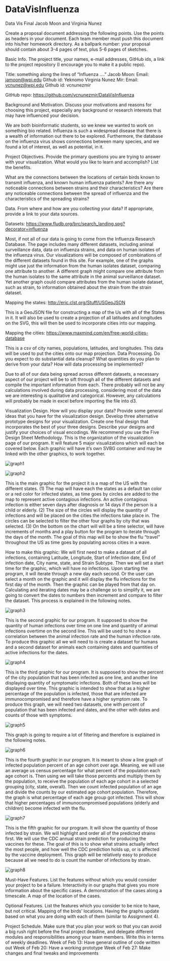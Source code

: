 # DataVisInfluenza
Data Vis Final Jacob Moon and Virginia Nunez

Create a proposal document addressing the following points. Use the points as headers in your document. Each team member must push this document into his/her homework directory. As a ballpark number: your proposal should contain about 3-4 pages of text, plus 5-6 pages of sketches.

Basic Info. The project title, your names, e-mail addresses, GitHub ids, a link to the project repository (I encourage you to make it a public repo).

Title: something along the lines of “Influenza ….”
Jacob Moon:
	Email: jamoon@wpi.edu
	Github id: Yeknomo
Virginia Nunez Mir:
	Email: vcnunez@wpi.edu
	Github id: vcnunezmir
	
GitHub repo: https://github.com/vcnunezmir/DataVisInfluenza
	
Background and Motivation. Discuss your motivations and reasons for choosing this project, especially any background or research interests that may have influenced your decision.

We are both bioinformatic students, so we knew we wanted to work on something bio related. Influenza is such a widespread disease that there is a wealth of information out there to be explored. Furthermore, the database on the influenza virus shows connections between many species, and we found a lot of interest, as well as potential, in it.

Project Objectives. Provide the primary questions you are trying to answer with your visualization. What would you like to learn and accomplish? List the benefits.

What are the connections between the locations of certain birds known to transmit influenza, and known human influenza patients?
Are there any noticeable connections between strains and their characteristics?
Are there any noticeable connections between the spread of influenza and the characteristics of the spreading strains?

Data. From where and how are you collecting your data? If appropriate, provide a link to your data sources.

Datasets: https://www.fludb.org/brc/search_landing.spg?decorator=influenza 

Most, if not all of our data is going to come from the Influenza Research Database. The page includes many different datasets, including animal surveillance data, data on influenza strains, and data on human isolates of the influenza virus. Our visualizations will be composed of combinations of the different datasets found in this site. For example, one of the graphs might use just the information from the human isolates dataset, comparing one attribute to another. A different graph might compare one attribute from the human isolates to the same attribute in the animal surveillance dataset. Yet another graph could compare attributes from the human isolate dataset, such as strain, to information obtained about the strain from the strain dataset.
  
Mapping the states: http://eric.clst.org/Stuff/USGeoJSON 

This is a GeoJSON file for constructing a map of the Us with all of the States in it. It will also be used to create a projection of all latitudes and longitudes on the SVG, this will then be used to incorporate cities into our mapping. 
  
Mapping the cities: https://www.maxmind.com/en/free-world-cities-database

This is a csv of city names, populations, latitudes, and longitudes. This data will be used to put the cities onto our map projection. 
Data Processing. Do you expect to do substantial data cleanup? What quantities do you plan to derive from your data? How will data processing be implemented?

Due to all of our data being spread across different datasets, a necessary aspect of our project will be to sift through all of the different datasets and compile the important information from each. There probably will not be any calculations involved during data processing, considering most of the data we are interesting is qualitative and categorical. However, any calculations will probably be made in excel before importing the file into d3.
  
Visualization Design. How will you display your data? Provide some general ideas that you have for the visualization design. Develop three alternative prototype designs for your visualization. Create one final design that incorporates the best of your three designs. Describe your designs and justify your choices of visual encodings. We recommend you use the Five Design Sheet Methodology.
This is the organization of the visualization page of our program. It will feature 5 major visualizations which will each be covered below. Each graphic will have it’s own SVBG container and may be linked with the other graphics, to work together. 

![graph1](img/graph1.jpg)

![graph2](img/graph2.jpg)

This is the main graphic for the project it is a map of the US with the different states. (1) The map will have each the states as a default tan color or a red color for infected states, as time goes by circles are added to the map to represent active contagious infections. An active contagious infection is either seven days after diagnosis or 14 days if the person is a child or elderly. (2) The size of the circles will display the quantity of infections and will be placed on the cities the infections take place in. The circles can be selected to filter the other four graphs by city that was selected. (3) On the bottom on the chart will will be a time selector, will have increments of months and a play button for the program to iterate through the days of the month. The goal of this map will be to show the flu “travel” throughout the US as time goes by populating across cities in a wave. 

How to make this graphic:
We will first need to make a dataset of all infections, containing Latitude, Longitude, Start of Infection date, End of infection date, City name, state, and Strain Subtype. Then we will set a start time for the graphic, which will have no infections. Upon starting the program, it will iterate through a new day each second. Or the user can select a month on the graphic and it will display the flu infections for the first day of the month. Then the graphic can be played from that day on.  Calculating and iterating dates may be a challenge so to simplify it, we are going to convert the dates to numbers then increment and compare to filter the dataset. This process is explained in the following notes. 

![graph3](img/graph3.jpg)

This is the second graphic for our program. It supposed to show the quantity of human infections over time on one line and quantity of animal infections overtime on the second line. This will be used to ho show a correlation between the animal infection rate and the human infection rate. To produce this graphic all we will need to is create a dataset for humans and  a second dataset for animals each containing dates and quantities of active infections for the dates.

![graph4](img/graph4.jpg)

This is the third graphic for our program. It is supposed to show the percent of the city population that has been infected as one line, and another line displaying quantity of symptomatic infections. Both of these lines will be displayed over time. This graphic is intended to show that as a higher percentage of the population is infected, those that are infected are immunocompromised and therefore have a higher symptom rate. To produce this graph, we will need two datasets, one with percent of population that has been infected and dates, and the other with dates and counts of those with symptoms. 

![graph5](img/graph5.jpg)

This graph is going to require a lot of filtering and therefore is explained in the following notes. 

![graph6](img/graph6.jpg)

This is the fourth graphic in our program. It is meant to show a line graph of infected population percent of an age cohort over age. Meaning, we will use an average us census percentage for what percent of the population each age cohort is. Then using we will take those percents and multiply them by the population, to receive the population of each age cohort in a selected grouping (city, state, overall). Then we count infected population of an age and divide the counts by our estimated age cohort population. Therefore, the graph is what percentage of each age group got infected. This will show that higher percentages of immunocompromised populations (elderly and children) become infected with the flu. 

![graph7](img/graph7.jpg)

This is the fifth graphic for our program. It will show the quantity of those infected by strain. We will highlight and order all of the predicted strains first. We will use the CDC annual strain prediction for producing the vaccines for these. The goal of this is to show what strains actually infect the most people, and how well the CDC prediction holds up, or is affected by the vaccine deployment. This graph will be relatively easy to produce because all we need to do is count the number of infections by strain. 

![graph8](img/graph8.jpg)

Must-Have Features. List the features without which you would consider your project to be a failure.
	Interactivity in our graphs that gives you more information about the specific cases. A demonstration of the cases along a timescale. A map of the location of the cases.
  
Optional Features. List the features which you consider to be nice to have, but not critical.
	Mapping of the birds’ locations. Having the graphs update based on what you are doing with each of them (similar to Assignment 4).
  
Project Schedule. Make sure that you plan your work so that you can avoid a big rush right before the final project deadline, and delegate different modules and responsibilities among your team members. Write this in terms of weekly deadlines.
	Week of Feb 13: Have general outline of code written out
	Week of Feb 20: Have a working prototype
	Week of Feb 27: Make changes and final tweaks and improvements


